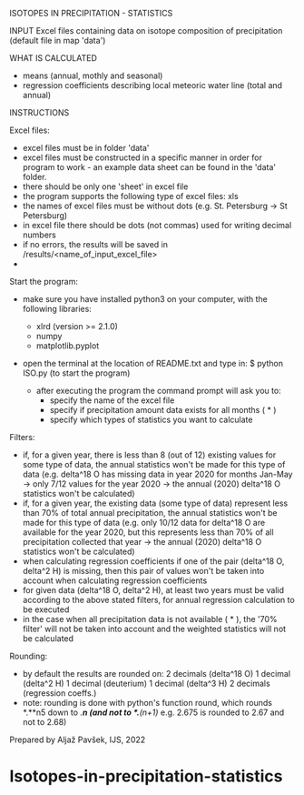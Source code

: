 ISOTOPES IN PRECIPITATION - STATISTICS


INPUT
Excel files containing data on isotope composition of precipitation (default file in map 'data')

WHAT IS CALCULATED
- means (annual, mothly and seasonal)
- regression coefficients describing local meteoric water line (total and annual)


INSTRUCTIONS

Excel files:
- excel files must be in folder 'data'
- excel files must be constructed in a specific manner in order for program to work - an example data sheet can be found in the 'data' folder. 
- there should be only one 'sheet' in excel file
- the program supports the following type of excel files: xls 
- the names of excel files must be without dots (e.g. St. Petersburg -> St Petersburg)
- in excel file there should be dots (not commas) used for writing decimal numbers
- if no errors, the results will be saved in /results/<name_of_input_excel_file>
-

Start the program:
- make sure you have installed python3 on your computer, with the following libraries:
    - xlrd (version >= 2.1.0)
    - numpy
    - matplotlib.pyplot

- open the terminal at the location of README.txt and type in:
    $   python ISO.py     (to start the program)
    - after executing the program the command prompt will ask you to:
        - specify the name of the excel file 
        - specify if precipitation amount data exists for all months ( * )
        - specify which types of statistics you want to calculate


Filters:
- if, for a given year, there is less than 8 (out of 12) existing values for some type of data, the annual statistics won't be made for this type of data (e.g. delta^18 O has missing data in year 2020 for months Jan-May -> only 7/12 values for the year 2020 -> the annual (2020) delta^18 O statistics won't be calculated)
- if, for a given year, the existing data (some type of data) represent less than 70% of total annual precipitation, the annual statistics won't be made for this type of data (e.g. only 10/12 data for delta^18 O are available for the year 2020, but this represents less than 70% of all precipitation collected that year -> the annual (2020) delta^18 O statistics won't be calculated)
- when calculating regression coefficients if one of the pair (delta^18 O, delta^2 H) is missing, then this pair of values won't be taken into account when calculating regression coefficients
- for given data (delta^18 O, delta^2 H), at least two years must be valid according to the above stated filters, for annual regression calculation to be executed
- in the case when all precipitation data is not available ( * ), the '70% filter' will not be taken into account and the weighted statistics will not be calculated

Rounding:
- by default the results are rounded on:
    2 decimals (delta^18 O)
    1 decimal (delta^2 H)
    1 decimal (deuterium)
    1 decimal (delta^3 H)
    2 decimals (regression coeffs.)
- note: rounding is done with python's function round, which rounds *.**n5 down to *.**n  (and not to *.**(n+1)* e.g. 2.675 is rounded to 2.67 and not to 2.68)   






Prepared by Aljaž Pavšek, IJS, 2022
# Isotopes-in-precipitation-statistics
